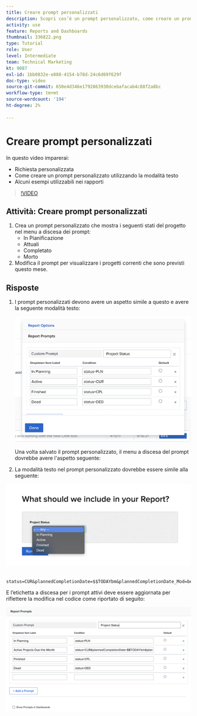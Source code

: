 ```yaml
---
title: Creare prompt personalizzati
description: Scopri cos’è un prompt personalizzato, come creare un prompt personalizzato utilizzando la modalità testo e alcuni esempi che puoi utilizzare nel reporting in Workfront.
activity: use
feature: Reports and Dashboards
thumbnail: 336822.png
type: Tutorial
role: User
level: Intermediate
team: Technical Marketing
kt: 9087
exl-id: 1bb0832e-e888-4154-b78d-24c6d69f629f
doc-type: video
source-git-commit: 650e4d346e1792863930dcebafacab4c88f2a8bc
workflow-type: tm+mt
source-wordcount: '194'
ht-degree: 2%

---
```


# Creare prompt personalizzati

In questo video imparerai:

* Richiesta personalizzata
* Come creare un prompt personalizzato utilizzando la modalità testo
* Alcuni esempi utilizzabili nei rapporti

>[!VIDEO](https://video.tv.adobe.com/v/336822/?quality=12&learn=on)

## Attività: Creare prompt personalizzati

1. Crea un prompt personalizzato che mostra i seguenti stati del progetto nel menu a discesa dei prompt:
   * In Pianificazione
   * Attuali
   * Completato
   * Morto
1. Modifica il prompt per visualizzare i progetti correnti che sono previsti questo mese.

## Risposte

1. I prompt personalizzati devono avere un aspetto simile a questo e avere la seguente modalità testo:

   ![Immagine della schermata per creare un nuovo filtro in modalità testo](assets/cp-01.png)

   Una volta salvato il prompt personalizzato, il menu a discesa del prompt dovrebbe avere l&#39;aspetto seguente:

1. La modalità testo nel prompt personalizzato dovrebbe essere simile alla seguente:

![Immagine della schermata per creare un nuovo filtro in modalità testo](assets/cp-02.png)

```
   status=CUR&plannedCompletionDate=$$TODAYbm&plannedCompletionDate_Mod=between&plannedCompletionDate_Range=$$TODAYem 
```

E l’etichetta a discesa per i prompt attivi deve essere aggiornata per riflettere la modifica nel codice come riportato di seguito:

![Immagine della schermata per creare un nuovo filtro in modalità testo](assets/cp-02a.png)
